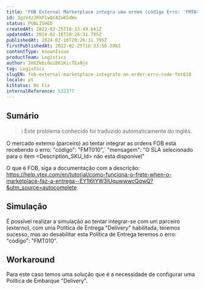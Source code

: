 ```yaml
---
title: "FOB External Marketplace integra uma ordem (código Erro: 'FMT010')"
id: 3qzV4zJRkPIwQnAZuK5dWu
status: PUBLISHED
createdAt: 2022-02-25T16:33:49.641Z
updatedAt: 2024-02-16T20:26:31.795Z
publishedAt: 2024-02-16T20:26:31.795Z
firstPublishedAt: 2022-02-25T16:33:50.398Z
contentType: knownIssue
productTeam: Logistics
author: 2mXZkbi0oi061KicTExNjo
tag: Logistics
slugEN: fob-external-marketplace-integrate-an-order-erro-code-fmt010
locale: pt
kiStatus: No Fix
internalReference: 532377
---
```


## Sumário

>ℹ️ Este problema conhecido foi traduzido automaticamente do inglês.


O mercado externo (parceiro) ao tentar integrar as ordens FOB está recebendo o erro:
"código": "FMT010",`
"mensagem": "O SLA selecionado para o item <Description_SKU_Id> não está disponível"

O que é FOB, siga a documentação com a descrição:
https://help.vtex.com/en/tutorial/como-funciona-o-frete-when-o-marketplace-faz-a-entrega--EY1l6tYW3IUquwwwcQqwQ?&utm_source=autocomplete




## Simulação


É possível realizar a simulação ao tentar integrar-se com um parceiro (externo), com uma Política de Entrega "Delivery" habilitada, teremos sucesso, mas ao desabilitar esta Política de Entrega teremos o erro: "código": "FMT010".




## Workaround


Para este caso temos uma solução que é a necessidade de configurar uma Política de Embarque "Delivery".

